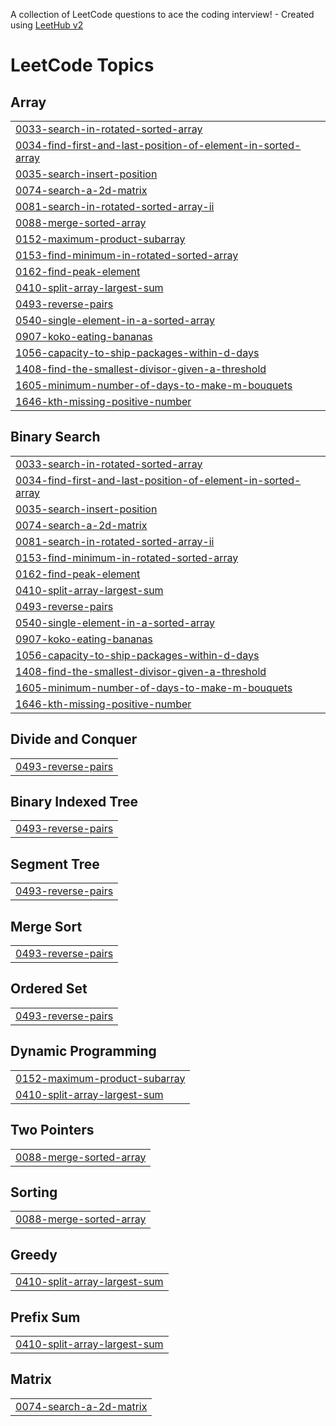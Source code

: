 A collection of LeetCode questions to ace the coding interview! - Created using [LeetHub v2](https://github.com/arunbhardwaj/LeetHub-2.0)
<!---LeetCode Topics Start-->
# LeetCode Topics
## Array
|  |
| ------- |
| [0033-search-in-rotated-sorted-array](https://github.com/Roshni-seth/Leetcode/tree/master/0033-search-in-rotated-sorted-array) |
| [0034-find-first-and-last-position-of-element-in-sorted-array](https://github.com/Roshni-seth/Leetcode/tree/master/0034-find-first-and-last-position-of-element-in-sorted-array) |
| [0035-search-insert-position](https://github.com/Roshni-seth/Leetcode/tree/master/0035-search-insert-position) |
| [0074-search-a-2d-matrix](https://github.com/Roshni-seth/Leetcode/tree/master/0074-search-a-2d-matrix) |
| [0081-search-in-rotated-sorted-array-ii](https://github.com/Roshni-seth/Leetcode/tree/master/0081-search-in-rotated-sorted-array-ii) |
| [0088-merge-sorted-array](https://github.com/Roshni-seth/Leetcode/tree/master/0088-merge-sorted-array) |
| [0152-maximum-product-subarray](https://github.com/Roshni-seth/Leetcode/tree/master/0152-maximum-product-subarray) |
| [0153-find-minimum-in-rotated-sorted-array](https://github.com/Roshni-seth/Leetcode/tree/master/0153-find-minimum-in-rotated-sorted-array) |
| [0162-find-peak-element](https://github.com/Roshni-seth/Leetcode/tree/master/0162-find-peak-element) |
| [0410-split-array-largest-sum](https://github.com/Roshni-seth/Leetcode/tree/master/0410-split-array-largest-sum) |
| [0493-reverse-pairs](https://github.com/Roshni-seth/Leetcode/tree/master/0493-reverse-pairs) |
| [0540-single-element-in-a-sorted-array](https://github.com/Roshni-seth/Leetcode/tree/master/0540-single-element-in-a-sorted-array) |
| [0907-koko-eating-bananas](https://github.com/Roshni-seth/Leetcode/tree/master/0907-koko-eating-bananas) |
| [1056-capacity-to-ship-packages-within-d-days](https://github.com/Roshni-seth/Leetcode/tree/master/1056-capacity-to-ship-packages-within-d-days) |
| [1408-find-the-smallest-divisor-given-a-threshold](https://github.com/Roshni-seth/Leetcode/tree/master/1408-find-the-smallest-divisor-given-a-threshold) |
| [1605-minimum-number-of-days-to-make-m-bouquets](https://github.com/Roshni-seth/Leetcode/tree/master/1605-minimum-number-of-days-to-make-m-bouquets) |
| [1646-kth-missing-positive-number](https://github.com/Roshni-seth/Leetcode/tree/master/1646-kth-missing-positive-number) |
## Binary Search
|  |
| ------- |
| [0033-search-in-rotated-sorted-array](https://github.com/Roshni-seth/Leetcode/tree/master/0033-search-in-rotated-sorted-array) |
| [0034-find-first-and-last-position-of-element-in-sorted-array](https://github.com/Roshni-seth/Leetcode/tree/master/0034-find-first-and-last-position-of-element-in-sorted-array) |
| [0035-search-insert-position](https://github.com/Roshni-seth/Leetcode/tree/master/0035-search-insert-position) |
| [0074-search-a-2d-matrix](https://github.com/Roshni-seth/Leetcode/tree/master/0074-search-a-2d-matrix) |
| [0081-search-in-rotated-sorted-array-ii](https://github.com/Roshni-seth/Leetcode/tree/master/0081-search-in-rotated-sorted-array-ii) |
| [0153-find-minimum-in-rotated-sorted-array](https://github.com/Roshni-seth/Leetcode/tree/master/0153-find-minimum-in-rotated-sorted-array) |
| [0162-find-peak-element](https://github.com/Roshni-seth/Leetcode/tree/master/0162-find-peak-element) |
| [0410-split-array-largest-sum](https://github.com/Roshni-seth/Leetcode/tree/master/0410-split-array-largest-sum) |
| [0493-reverse-pairs](https://github.com/Roshni-seth/Leetcode/tree/master/0493-reverse-pairs) |
| [0540-single-element-in-a-sorted-array](https://github.com/Roshni-seth/Leetcode/tree/master/0540-single-element-in-a-sorted-array) |
| [0907-koko-eating-bananas](https://github.com/Roshni-seth/Leetcode/tree/master/0907-koko-eating-bananas) |
| [1056-capacity-to-ship-packages-within-d-days](https://github.com/Roshni-seth/Leetcode/tree/master/1056-capacity-to-ship-packages-within-d-days) |
| [1408-find-the-smallest-divisor-given-a-threshold](https://github.com/Roshni-seth/Leetcode/tree/master/1408-find-the-smallest-divisor-given-a-threshold) |
| [1605-minimum-number-of-days-to-make-m-bouquets](https://github.com/Roshni-seth/Leetcode/tree/master/1605-minimum-number-of-days-to-make-m-bouquets) |
| [1646-kth-missing-positive-number](https://github.com/Roshni-seth/Leetcode/tree/master/1646-kth-missing-positive-number) |
## Divide and Conquer
|  |
| ------- |
| [0493-reverse-pairs](https://github.com/Roshni-seth/Leetcode/tree/master/0493-reverse-pairs) |
## Binary Indexed Tree
|  |
| ------- |
| [0493-reverse-pairs](https://github.com/Roshni-seth/Leetcode/tree/master/0493-reverse-pairs) |
## Segment Tree
|  |
| ------- |
| [0493-reverse-pairs](https://github.com/Roshni-seth/Leetcode/tree/master/0493-reverse-pairs) |
## Merge Sort
|  |
| ------- |
| [0493-reverse-pairs](https://github.com/Roshni-seth/Leetcode/tree/master/0493-reverse-pairs) |
## Ordered Set
|  |
| ------- |
| [0493-reverse-pairs](https://github.com/Roshni-seth/Leetcode/tree/master/0493-reverse-pairs) |
## Dynamic Programming
|  |
| ------- |
| [0152-maximum-product-subarray](https://github.com/Roshni-seth/Leetcode/tree/master/0152-maximum-product-subarray) |
| [0410-split-array-largest-sum](https://github.com/Roshni-seth/Leetcode/tree/master/0410-split-array-largest-sum) |
## Two Pointers
|  |
| ------- |
| [0088-merge-sorted-array](https://github.com/Roshni-seth/Leetcode/tree/master/0088-merge-sorted-array) |
## Sorting
|  |
| ------- |
| [0088-merge-sorted-array](https://github.com/Roshni-seth/Leetcode/tree/master/0088-merge-sorted-array) |
## Greedy
|  |
| ------- |
| [0410-split-array-largest-sum](https://github.com/Roshni-seth/Leetcode/tree/master/0410-split-array-largest-sum) |
## Prefix Sum
|  |
| ------- |
| [0410-split-array-largest-sum](https://github.com/Roshni-seth/Leetcode/tree/master/0410-split-array-largest-sum) |
## Matrix
|  |
| ------- |
| [0074-search-a-2d-matrix](https://github.com/Roshni-seth/Leetcode/tree/master/0074-search-a-2d-matrix) |
<!---LeetCode Topics End-->